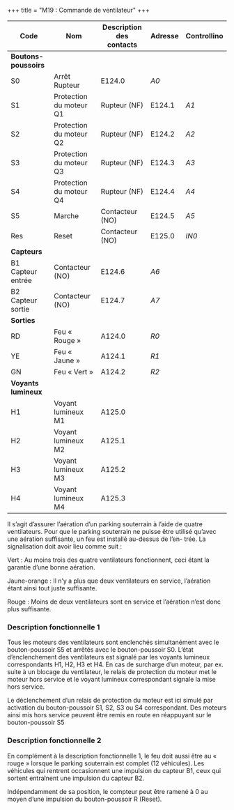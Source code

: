 +++
title = "M19 : Commande de ventilateur"
+++

Code|Nom|Description des contacts|Adresse|Controllino
|---|---|---|---|---|
|**Boutons-poussoirs**|||
S0 | Arrêt Rupteur           | E124.0|*A0*
S1 | Protection du moteur Q1 | Rupteur (NF) | E124.1|*A1*
S2 | Protection du moteur Q2 | Rupteur (NF) | E124.2|*A2*
S3 | Protection du moteur Q3 | Rupteur (NF) | E124.3|*A3*
S4 | Protection du moteur Q4 | Rupteur (NF) | E124.4|*A4*
S5 | Marche         | Contacteur (NO) | E124.5|*A5*
Res| Reset | Contacteur (NO) | E125.0|*IN0*
|**Capteurs**|||
B1 Capteur entrée | Contacteur (NO) | E124.6|*A6*
B2 Capteur sortie | Contacteur (NO) | E124.7|*A7*
|**Sorties**|||
RD| Feu « Rouge » | A124.0 |*R0*
YE| Feu « Jaune » | A124.1 |*R1*
GN| Feu « Vert » | A124.2  |*R2*
|**Voyants lumineux**|||
H1| Voyant lumineux M1| A125.0|
H2| Voyant lumineux M2| A125.1|
H3| Voyant lumineux M3| A125.2|
H4| Voyant lumineux M4| A125.3|

Il s’agit d’assurer l’aération d’un parking souterrain à l’aide de quatre ventilateurs. Pour que le parking
souterrain ne puisse être utilisé qu’avec une aération suffisante, un feu est installé au-dessus de l’en-
trée. La signalisation doit avoir lieu comme suit :

Vert : Au moins trois des quatre ventilateurs fonctionnent, ceci étant la garantie d’une bonne aération.

Jaune-orange : Il n’y a plus que deux ventilateurs en service, l’aération étant ainsi tout juste suffisante.

Rouge : Moins de deux ventilateurs sont en service et l’aération n’est donc plus suffisante.

### Description fonctionnelle 1

Tous les moteurs des ventilateurs sont enclenchés simultanément avec le bouton-poussoir S5 et arrêtés avec le bouton-poussoir S0. L’état d’enclenchement des ventilateurs est signalé par les voyants lumineux correspondants H1, H2, H3 et H4. En cas de surcharge d’un moteur, par ex. suite à un blocage du ventilateur, le relais de protection du moteur met le moteur hors service et le voyant lumineux correspondant signale la mise hors service.

Le déclenchement d’un relais de protection du moteur est ici simulé par activation du bouton-poussoir S1, S2, S3 ou S4 correspondant. Des moteurs ainsi mis hors service peuvent être remis en route en réappuyant sur le bouton-poussoir S5

### Description fonctionnelle 2

En complément à la description fonctionnelle 1, le feu doit aussi être au « rouge » lorsque le parking souterrain est complet (12 véhicules). Les véhicules qui rentrent occasionnent une impulsion du capteur B1, ceux qui sortent entraînent une impulsion du capteur B2.

Indépendamment de sa position, le compteur peut être ramené à 0 au moyen d’une impulsion du bouton-poussoir R (Reset).

